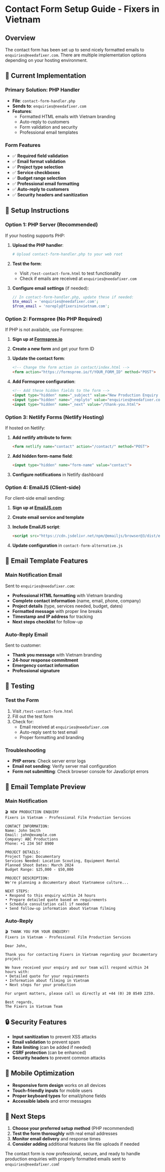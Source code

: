 # Contact Form Setup Guide - Fixers in Vietnam

## Overview
The contact form has been set up to send nicely formatted emails to `enquiries@needafixer.com`. There are multiple implementation options depending on your hosting environment.

## 🎯 Current Implementation

### Primary Solution: PHP Handler
- **File**: `contact-form-handler.php`
- **Sends to**: `enquiries@needafixer.com`
- **Features**:
  - Formatted HTML emails with Vietnam branding
  - Auto-reply to customers
  - Form validation and security
  - Professional email templates

### Form Features
- ✅ **Required field validation**
- ✅ **Email format validation**
- ✅ **Project type selection**
- ✅ **Service checkboxes**
- ✅ **Budget range selection**
- ✅ **Professional email formatting**
- ✅ **Auto-reply to customers**
- ✅ **Security headers and sanitization**

## 🚀 Setup Instructions

### Option 1: PHP Server (Recommended)
If your hosting supports PHP:

1. **Upload the PHP handler**:
   ```bash
   # Upload contact-form-handler.php to your web root
   ```

2. **Test the form**:
   - Visit `/test-contact-form.html` to test functionality
   - Check if emails are received at `enquiries@needafixer.com`

3. **Configure email settings** (if needed):
   ```php
   // In contact-form-handler.php, update these if needed:
   $to_email = 'enquiries@needafixer.com';
   $from_email = 'noreply@fixersinvietnam.com';
   ```

### Option 2: Formspree (No PHP Required)
If PHP is not available, use Formspree:

1. **Sign up at [Formspree.io](https://formspree.io)**

2. **Create a new form** and get your form ID

3. **Update the contact form**:
   ```html
   <!-- Change the form action in contact/index.html -->
   <form action="https://formspree.io/f/YOUR_FORM_ID" method="POST">
   ```

4. **Add Formspree configuration**:
   ```html
   <!-- Add these hidden fields to the form -->
   <input type="hidden" name="_subject" value="New Production Enquiry - Fixers Vietnam">
   <input type="hidden" name="_replyto" value="enquiries@needafixer.com">
   <input type="hidden" name="_next" value="/thank-you.html">
   ```

### Option 3: Netlify Forms (Netlify Hosting)
If hosted on Netlify:

1. **Add netlify attribute to form**:
   ```html
   <form netlify name="contact" action="/contact/" method="POST">
   ```

2. **Add hidden form-name field**:
   ```html
   <input type="hidden" name="form-name" value="contact">
   ```

3. **Configure notifications** in Netlify dashboard

### Option 4: EmailJS (Client-side)
For client-side email sending:

1. **Sign up at [EmailJS.com](https://www.emailjs.com)**

2. **Create email service and template**

3. **Include EmailJS script**:
   ```html
   <script src="https://cdn.jsdelivr.net/npm/@emailjs/browser@3/dist/email.min.js"></script>
   ```

4. **Update configuration** in `contact-form-alternative.js`

## 📧 Email Template Features

### Main Notification Email
Sent to `enquiries@needafixer.com`:
- **Professional HTML formatting** with Vietnam branding
- **Complete contact information** (name, email, phone, company)
- **Project details** (type, services needed, budget, dates)
- **Formatted message** with proper line breaks
- **Timestamp and IP address** for tracking
- **Next steps checklist** for follow-up

### Auto-Reply Email
Sent to customer:
- **Thank you message** with Vietnam branding
- **24-hour response commitment**
- **Emergency contact information**
- **Professional signature**

## 🔧 Testing

### Test the Form
1. Visit `/test-contact-form.html`
2. Fill out the test form
3. Check for:
   - Email received at `enquiries@needafixer.com`
   - Auto-reply sent to test email
   - Proper formatting and branding

### Troubleshooting
- **PHP errors**: Check server error logs
- **Email not sending**: Verify server mail configuration
- **Form not submitting**: Check browser console for JavaScript errors

## 🎨 Email Template Preview

### Main Notification
```
🎬 NEW PRODUCTION ENQUIRY
Fixers in Vietnam - Professional Film Production Services

CONTACT INFORMATION:
Name: John Smith
Email: john@example.com
Company: ABC Productions
Phone: +1 234 567 8900

PROJECT DETAILS:
Project Type: Documentary
Services Needed: Location Scouting, Equipment Rental
Planned Shoot Dates: March 2024
Budget Range: $25,000 - $50,000

PROJECT DESCRIPTION:
We're planning a documentary about Vietnamese culture...

NEXT STEPS:
• Respond to this enquiry within 24 hours
• Prepare detailed quote based on requirements
• Schedule consultation call if needed
• Send follow-up information about Vietnam filming
```

### Auto-Reply
```
🎬 THANK YOU FOR YOUR ENQUIRY!
Fixers in Vietnam - Professional Film Production Services

Dear John,

Thank you for contacting Fixers in Vietnam regarding your Documentary project.

We have received your enquiry and our team will respond within 24 hours with:
• Detailed quote for your requirements
• Information about filming in Vietnam
• Next steps for your production

For urgent matters, please call us directly at +44 (0) 20 8549 2259.

Best regards,
The Fixers in Vietnam Team
```

## 🔒 Security Features

- **Input sanitization** to prevent XSS attacks
- **Email validation** to prevent spam
- **Rate limiting** (can be added if needed)
- **CSRF protection** (can be enhanced)
- **Security headers** to prevent common attacks

## 📱 Mobile Optimization

- **Responsive form design** works on all devices
- **Touch-friendly inputs** for mobile users
- **Proper keyboard types** for email/phone fields
- **Accessible labels** and error messages

## 🎯 Next Steps

1. **Choose your preferred setup method** (PHP recommended)
2. **Test the form thoroughly** with real email addresses
3. **Monitor email delivery** and response times
4. **Consider adding** additional features like file uploads if needed

The contact form is now professional, secure, and ready to handle production enquiries with properly formatted emails sent to `enquiries@needafixer.com`!
